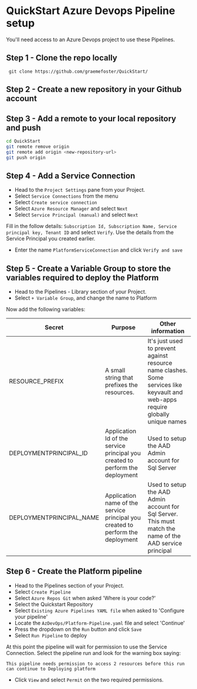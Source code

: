 # QuickStart Azure Devops Pipeline setup

You'll need access to an Azure Devops project to use these Pipelines.

## Step 1 - Clone the repo locally

``` git clone https://github.com/graemefoster/QuickStart/```

## Step 2 - Create a new repository in your Github account

## Step 3 - Add a remote to your local repository and push

```bash
cd QuickStart
git remote remove origin
git remote add origin <new-repository-url>
git push origin 
```

## Step 4 - Add a Service Connection

- Head to the ``` Project Settings ``` pane from your Project.
- Select ``` Service Connections ``` from the menu
- Select ``` Create service connection ```
- Select ``` Azure Resource Manager ``` and select ``` Next ```
- Select ``` Service Principal (manual) ``` and select ``` Next ```

Fill in the follow details: ``` Subscription Id, Subscription Name, Service principal key, Tenant ID ``` and select ``` Verify ```. Use the details from the Service Principal you created earlier.

- Enter the name ``` PlatformServiceConnection ``` and click ``` Verify and save ```


## Step 5 - Create a Variable Group to store the variables required to deploy the Platform

- Head to the Pipelines - Library section of your Project.
- Select ``` + Variable Group ```, and change the name to Platform

Now add the following variables:

| Secret | Purpose | Other information | 
| --- | --- | --- |
| RESOURCE_PREFIX | A small string that prefixes the resources. |  It's just used to prevent against resource name clashes. Some services like keyvault and web-apps require globally unique names |
| DEPLOYMENTPRINCIPAL_ID | Application Id of the service principal you created to perform the deployment | Used to setup the AAD Admin account for Sql Server |
| DEPLOYMENTPRINCIPAL_NAME | Application name of the service principal you created to perform the deployment | Used to setup the AAD Admin account for Sql Server. This must match the name of the AAD service principal |

## Step 6 - Create the Platform pipeline

- Head to the Pipelines section of your Project.
- Select ``` Create Pipeline ```
- Select ``` Azure Repos Git ``` when asked 'Where is your code?'
- Select the Quickstart Repository
- Select ``` Existing Azure Pipelines YAML file ``` when asked to 'Configure your pipeline'
- Locate the ``` AzDevOps/Platform-Pipeline.yaml ``` file and select 'Continue'
- Press the dropdown on the ``` Run ``` button and click ``` Save ```
- Select ` Run Pipeline ` to deploy

At this point the pipeline will wait for permission to use the Service Connection.  Select the pipeline run and look for the warning box saying:

``` This pipeline needs permission to access 2 resources before this run can continue to Deploying platform ```

- Click ``` View ``` and select ``` Permit ``` on the two required permissions.



